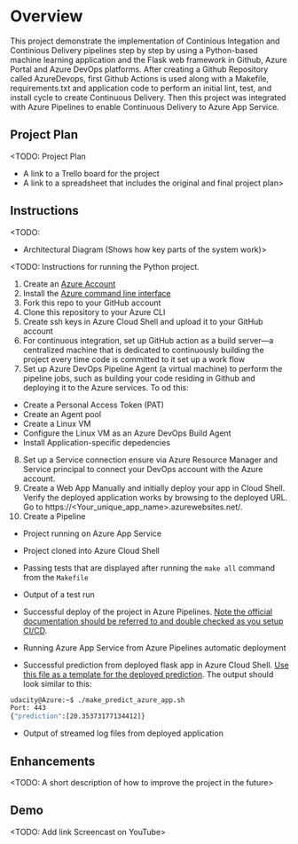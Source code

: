 # Overview
This project demonstrate the implementation of Continious Integation and Continious Delivery pipelines step by step by using a Python-based machine learning application and the Flask web framework in Github, Azure Portal and Azure DevOps platforms. 
After creating a Github Repository called AzureDevops, first Github Actions is used along with a Makefile, requirements.txt and application code to perform an initial lint, test, and install cycle to create Continuous Delivery.  Then this project was integrated with Azure Pipelines to enable Continuous Delivery to Azure App Service.
## Project Plan
<TODO: Project Plan

* A link to a Trello board for the project
* A link to a spreadsheet that includes the original and final project plan>

## Instructions

<TODO:  
* Architectural Diagram (Shows how key parts of the system work)>

<TODO:  Instructions for running the Python project. 

1. Create an [Azure Account](https://portal.azure.com) 
2. Install the [Azure command line interface](https://docs.microsoft.com/en-us/cli/azure/install-azure-cli?view=azure-cli-latest)
3. Fork this repo to your GitHub account 
4. Clone this repository to your Azure CLI
5. Create ssh keys in Azure Cloud Shell and upload it to your GitHub account
6. For continuous integration, set up GitHub action as a build server—a centralized machine that is dedicated to continuously building the project every time code is committed to it set up a work flow 
7. Set up Azure DevOps Pipeline Agent (a virtual machine) to perform the pipeline jobs, such as building your code residing in Github and deploying it to the Azure services. To od this:
  - Create a Personal Access Token (PAT)
  - Create an Agent pool
  - Create a Linux VM
  - Configure the Linux VM as an Azure DevOps Build Agent
  - Install Application-specific depedencies
8. Set up a Service connection ensure via Azure Resource Manager and Service principal to connect your DevOps account with the Azure account.
9. Create a Web App Manually and initially deploy your app in Cloud Shell. Verify the deployed application works by browsing to the deployed URL. Go to https://<Your_unique_app_name>.azurewebsites.net/.
10. Create a Pipeline
* Project running on Azure App Service

* Project cloned into Azure Cloud Shell

* Passing tests that are displayed after running the `make all` command from the `Makefile`

* Output of a test run

* Successful deploy of the project in Azure Pipelines.  [Note the official documentation should be referred to and double checked as you setup CI/CD](https://docs.microsoft.com/en-us/azure/devops/pipelines/ecosystems/python-webapp?view=azure-devops).

* Running Azure App Service from Azure Pipelines automatic deployment

* Successful prediction from deployed flask app in Azure Cloud Shell.  [Use this file as a template for the deployed prediction](https://github.com/udacity/nd082-Azure-Cloud-DevOps-Starter-Code/blob/master/C2-AgileDevelopmentwithAzure/project/starter_files/flask-sklearn/make_predict_azure_app.sh).
The output should look similar to this:

```bash
udacity@Azure:~$ ./make_predict_azure_app.sh
Port: 443
{"prediction":[20.35373177134412]}
```

* Output of streamed log files from deployed application

> 

## Enhancements

<TODO: A short description of how to improve the project in the future>

## Demo 

<TODO: Add link Screencast on YouTube>


